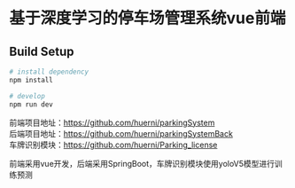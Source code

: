 # 基于深度学习的停车场管理系统vue前端

## Build Setup

```bash
# install dependency
npm install

# develop
npm run dev
```
前端项目地址：https://github.com/huerni/parkingSystem  
后端项目地址：https://github.com/huerni/parkingSystemBack  
车牌识别模块：https://github.com/huerni/Parking_license  

前端采用vue开发，后端采用SpringBoot，车牌识别模块使用yoloV5模型进行训练预测
